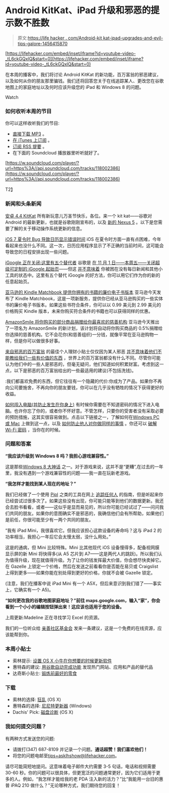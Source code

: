# Android KitKat、iPad 升级和邪恶的提示数不胜数

> 原文:[https://life hacker . com/Android-kit kat-ipad-upgrades-and-evil-tips-galore-1456415870](https://lifehacker.com/android-kitkat-ipad-upgrades-and-evil-tips-galore-1456415870)

 [https://lifehacker.com/embed/inset/iframe?id=youtube-video-_tL6ckGQxlQ&start=0](https://lifehacker.com/embed/inset/iframe?id=youtube-video-_tL6ckGQxlQ&start=0) 

在本周的播客中，我们将讨论 Android KitKat 的新功能，百万富翁的邪恶建议，以及如何从你的朋友那里骗钱。我们还将回答您关于在线追踪某人、更改您在谷歌地图上的家庭地址以及何时应该升级您的 iPad 和 Windows 8 的问题。

Watch

### 如何收听本周的节目

你可以这样收听我们的节目:

*   [直接下载 MP3](https://soundcloud.com/lifehacker/android-kitkat-ipad-upgrades/download) 。
*   [在 iTunes 上订阅](http://itunes.apple.com/us/podcast/lifehacker-audio-only-mp3/id508117781) 。
*   [订阅 RSS 提要](http://feeds.soundcloud.com/users/13359686-lifehacker/tracks) 。
*   在下面的 Soundcloud 播放器里听听就好了。

[https://w.soundcloud.com/player/?url=https%3A//api.soundcloud.com/tracks/118002386](https://w.soundcloud.com/player/?url=https%3A//api.soundcloud.com/tracks/118002386)

T2】

### 新闻和头条新闻

[安卓 4.4 KitKat](https://lifehacker.com/all-the-new-stuff-in-android-4-4-kitkat-1456286732) 所有新玩意儿万圣节快乐，各位。来一个 kit kat——谷歌对 Android 的最新更新，也就是谷歌刚刚宣布的，以及 [新的 Nexus 5](https://gizmodo.com/nexus-5-a-pure-google-dream-phone-thats-a-crazy-good-d-1445522531) 。以下是您需要了解的关于移动操作系统更新的信息。

[iOS 7 夏令时 Bug 导致日历显示错误时间](https://lifehacker.com/ios-7-daylight-saving-bug-causes-calendar-to-display-th-1453430306) iOS 在夏令时方面一直有点困难，今年看起来也没什么不同。这一次，日历应用程序显示了不正确的当前时间，这可能会导致您的日程安排出现一些问题。

[iGoogle 正在关闭:这里有五个替代者](https://lifehacker.com/five-excellent-customizable-start-pages-to-replace-igo-5923751) 谷歌是 [在 11 月 1 日——本周五——关闭超级可定制的 iGoogle 起始页](http://lifehacker.com/do-you-use-a-start-page-5923340)——但这 [并不意味着](http://lifehacker.com/how-to-move-on-when-a-service-you-love-shuts-down-5942544) 你被困在没有每日新闻和其他小工具的状态中。这里有五个替代 iGoogle 的好方法，你可以用它们作为你的新的任意起始页。

[亚马逊的 Kindle Matchbook 提供你拥有的书籍的廉价电子书版本](https://lifehacker.com/amazons-kindle-matchbook-offers-cheap-ebook-versions-o-1453996389) 亚马逊今天发布了 Kindle Matchbook，这是一项新服务，提供你已经从亚马逊购买的一些实体书的廉价电子书版本。如果这些书符合条件，你可以以 0.99 美元到 2.99 美元的价格购买 Kindle 版本，未来你购买符合条件的书籍也可以获得同样的优惠。

[AmazonSmile 将你购买的部分商品捐赠给你最喜欢的慈善机构](https://lifehacker.com/amazon-will-donate-part-of-your-purchases-to-your-favor-1455058287) 亚马逊今天推出了一项名为 AmazonSmile 的新计划，该计划将自动将你购买商品的 0.5%捐赠给你选择的慈善机构。它不会花你(和慈善组织)一分钱，就像平常在亚马逊购物一样，但是你可以做很多好事。

[来自邪恶的百万富翁](https://lifehacker.com/the-best-personal-finance-tips-from-evil-millionaires-1455449295) 的最佳个人理财小贴士仅仅因为某人邪恶 [并不意味着他们不能教给我们一些有价值的东西](http://lifehacker.com/10-surprisingly-inspirational-quotes-from-evil-people-1454328362) ，世界上的百万富翁都没有什么不同。尽管你可能认为他们中的一些人是邪恶的，但毫无疑问，他们知道如何积累财富。考虑到这一点，以下是邪恶的百万富翁给出的一些最适用的建议(不包括洗钱)。

:我们都喜欢免费的东西，但它往往有一个隐藏的代价:你成为了产品。如果你不再向公司要施舍，不再向你的朋友要钱，你可以在几乎没有牺牲的情况下获得更好的收益。

[如何闯入电脑(并防止发生在你身上)](https://lifehacker.com/how-to-break-into-a-computer-and-prevent-it-from-happe-5854079) 有时候你需要在不知道密码的情况下进入电脑。也许你忘了你的，或者你不怀好意。不管怎样，只要你的受害者没有采取必要的预防措施，这其实很容易做到。点击以下链接之一，了解如何在[Windows PC](http://lifehacker.com/how-to-break-into-a-windows-pc-and-prevent-it-from-hap-5674972)[或 Mac](http://lifehacker.com/how-to-break-into-a-mac-and-prevent-it-from-happening-5681710) 上做到这一点，以及 [如何防止他人](http://lifehacker.com/how-to-encrypt-and-hide-your-entire-operating-system-fr-5554136)[对你做同样的事情](http://lifehacker.com/how-your-passwords-are-stored-on-the-internet-and-when-5919918) 。你还可以 [破解 Wi-Fi 密码](https://lifehacker.com/how-to-crack-a-wi-fi-password-5953047) ，当你在的时候。

### 问题和答案

**“我应该升级到 Windows 8 吗？我担心游戏兼容性。”**

这是那些[Windows 8 大神话](https://lifehacker.com/why-does-everyone-hate-windows-8-should-i-upgrade-5955229) 之一。对于游戏来说，这并不是“更糟”,在过去的一年里，我没有遇到一个游戏兼容性的问题——我一直在玩新老游戏。

**“我怎样才能找到某人现在的地址？”**

我们已经做了一个使用 [Pipl](https://pipl.com/) 之类的工具在网上 [追踪任何人](https://lifehacker.com/how-to-track-down-anyone-online-329033) 的指南，但是听起来你已经尝试过很多次了。如果这些没有出现，你可能只能等到他们的数据更新。我还会去脸书看看，或者——这似乎是显而易见的，所以你可能已经试过了——问问我们共同的朋友。如果你的意图确实不是邪恶的，我确信他们会有所帮助，如果他们是前任，你很可能至少有一两个共同的朋友。

“我有 iPad Mini，我很喜欢它。但我应该担心这款设备的寿命吗？这与 iPad 2 的功率相当，我担心一年后它会太慢太弱，没什么用处。”

这是的通病，但 Mini 比较特殊。Mini 比其他现代 iOS 设备慢得多，配备视网膜显示屏的新 Mini 将快得多(从 A5 芯片到 A7——这是两代人的跳跃)。所以我们认为值得升级，现在就值得升级。为了让你的钱发挥最大价值，你会想尽快卖掉它。在 Gazelle 上锁定一个价格，然后在发送之前看看你是否能在易贝或 Craigslist 上得到更多——如果你能在别处得到更好的价格，你就不会被 Gazelle 锁定。

(注意，我们在播客中说 iPad Mini 有一个 A5X，但后来意识到我们错了——事实上，它确实有一个 A5)。

**“如何更改我的谷歌地图家庭地址？”前往 maps.google.com，输入“家”，你会看到一个小小的编辑按钮弹出来！这应该也适用于您的设备。**

上周更新:Madeline 正在寻找学习 Excel 的资源。

我们的一位听众给 [亲善社区基金会](http://www.gcflearnfree.org/) 发来一条建议，这是一个免费的在线资源，应该能帮到你。

### 本周小贴士

*   索林提示: [设置 OS X 小牛在你想要的时候更新软件](http://lifehacker.com/set-os-x-mavericks-to-update-software-updates-when-you-1454146243)
*   惠特森的建议: [用谷歌自动完成功能](http://lifehacker.com/top-10-clever-google-search-tricks-1450186165) 发现热门网站、应用和产品的替代品
*   达奇斯小贴士: [锻炼前最好的零食](http://lifehacker.com/the-best-snacks-to-have-before-a-workout-1453861202)

### 下载

*   索林的选择: [狂乱](http://lifehacker.com/frenzy-is-a-private-dropbox-powered-social-network-1456077449) (OS X)
*   惠特森的选择: [尼尼特更新器](http://lifehacker.com/the-best-app-updater-for-windows-1445085301) (Windows)
*   Dachis' Pick: [磁盘诊断](http://lifehacker.com/preview/disk-diag-quickly-weeds-out-unnecessary-files-on-your-m-1453887058) (OS X)

### 我如何提交问题？

有两种方式发送您的问题:

*   请拨打(347) 687-8109 并记录一个问题。**通话超赞！我们喜欢他们！**
*   将您的问题电邮至[tips+asklhshow@lifehacker.com](mailto:tips+asklhshow@lifehacker.com)。

请尽可能简短地提问。这意味着电子邮件大约需要 3-5 句话，电话和视频需要 30-60 秒。你的问题可以很具体，但更宽泛的问题通常更好，因为它们适用于更多的人。例如，“我怎样才能给我的老 PDA 注入新的活力？”比“我能用一台旧的惠普 iPAQ 210 做什么？”无论哪种方式，我们期待您的回复！